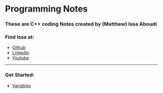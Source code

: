 # Programming Notes

### These are C++ coding Notes created by (Matthew) Issa Aboudi

### Find Issa at: 
- [Github](https://github.com/IssaAboudi)
- [LinkedIn](https://www.linkedin.com/in/matthew-issa-aboudi-54053a208/)
- [Youtube](https://www.youtube.com/channel/UCAEvG6K64MbO79nDRrp_9zw)
---
### Get Started:
- [Variables](Variables.md)
